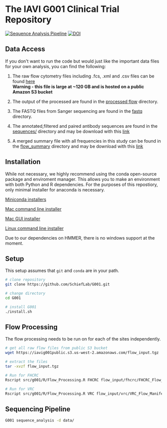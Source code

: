 # The IAVI G001 Clinical Trial Repository

[![Sequence Analysis Pipeline](https://github.com/SchiefLab/G001/workflows/Sequence%20Analysis%20Pipeline/badge.svg)](https://github.com/SchiefLab/G001/actions/workflows/integration.yml)
[![DOI](https://zenodo.org/badge/517925817.svg)](https://zenodo.org/badge/latestdoi/517925817)

## Data Access

If you don't want to run the code but would just like the important data files for your own analysis, you can find the following:
1. The raw flow cytometry files including .fcs, .xml and .csv files can be found [here](https://iavig001public.s3.us-west-2.amazonaws.com/flow_input.tgz)
   <br> **Warning - this file is large at ~120 GB and is hosted on a public Amazon S3 bucket**

2. The output of the processed are found in the [processed flow](data/flow/processed_flow/) directory.

3. The FASTQ files from Sanger sequencing are found in the [fastq](data/sequence/fastq) directory.

4. The annotated,filtered and paired antibody sequences are found in the [sequences/](data/figures/sequences/) directory and may be download with this [link](https://github.com/SchiefLab/G001/raw/main/data/figures/sequences/unblinded_sequences.csv.gz)

5. A merged summary file with all frequencies in this study can be found in the [flow_summary](data/figures/flow_summary) directory and may be download with this [link](https://github.com/SchiefLab/G001/raw/main/data/figures/flow_summary/flow_and_sequences.csv.gz)

## Installation

While not necessary, we highly recommend using the conda open-source package and enviroment manager. This allows you to make an environment with both Python and R dependencies. For the purposes of this repostiory, only minimal installer for anaconda is necessary.

<ins>Miniconda installers</ins>

[Mac command line installer](https://repo.anaconda.com/miniconda/Miniconda3-latest-MacOSX-x86_64.sh)

[Mac GUI installer](https://repo.anaconda.com/miniconda/Miniconda3-latest-MacOSX-x86_64.pkg)

[Linux command line installer](https://repo.anaconda.com/miniconda/Miniconda3-latest-Linux-x86_64.sh)

Due to our dependencies on HMMER, there is no windows support at the moment.

## Setup

This setup assumes that `git` and `conda` are in your path.

```bash
# clone repository
git clone https://github.com/SchiefLab/G001.git

# change directory
cd G001

# install G001
./install.sh
```
## Flow Processing 

The flow processing needs to be run on for each of the sites independently.

```bash
# get all raw flow files from public S3 bucket
wget https://iavig001public.s3.us-west-2.amazonaws.com/flow_input.tgz

# extract the files
tar -xvzf flow_input.tgz

# Run for FHCRC
Rscript src/g001/R/Flow_Processing.R FHCRC flow_input/fhcrc/FHCRC_Flow_Manifest.csv flow_input/fhcrc/ yes flow_output

# Run for VRC
Rscript src/g001/R/Flow_Processing.R VRC flow_input/vrc/VRC_Flow_Manifest.csv flow_input/vrc/ yes flow_output
```


## Sequencing Pipeline

```bash
G001 sequence_analysis -d data/
```
